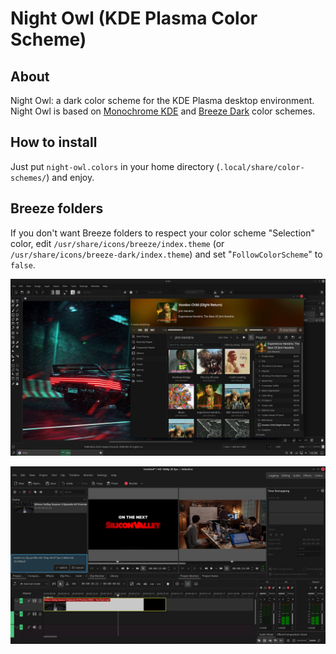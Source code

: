 # Night Owl (KDE Plasma Color Scheme)

## About

Night Owl: a dark color scheme for the KDE Plasma desktop environment. Night Owl is based on [Monochrome KDE](https://gitlab.com/pwyde/monochrome-kde) and [Breeze Dark](https://develop.kde.org/hig/style/color/dark/) color schemes.

## How to install

Just put `night-owl.colors` in your home directory (`.local/share/color-schemes/`) and enjoy.

## Breeze folders

If you don't want Breeze folders to respect your color scheme "Selection" color, edit `/usr/share/icons/breeze/index.theme` (or `/usr/share/icons/breeze-dark/index.theme`) and set "`FollowColorScheme`" to `false`.

<div align="center">
  <img src="images/screenshot_1.jpg" alt="Night Owl - KDE Plasma Color Scheme">
</div>

<p></p>

<div align="center">
  <img src="images/screenshot_2.jpg" alt="Night Owl - KDE Plasma Color Scheme">
</div>
